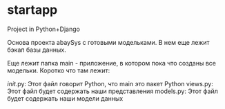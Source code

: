 # startapp
Project in Python+Django

Основа проекта abaySys с готовыми модельками. В нем еще лежит бэкап базы данных.

Еще лежит папка main - приложение, в котором пока что созданы все модельки. Коротко что там лежит:

  _init_.py: Этот файл говорит Python, что main это пакет Python
  views.py: Этот файл будет содержать наши представления
  models.py: Этот файл будет содержать наши модели данных
  
